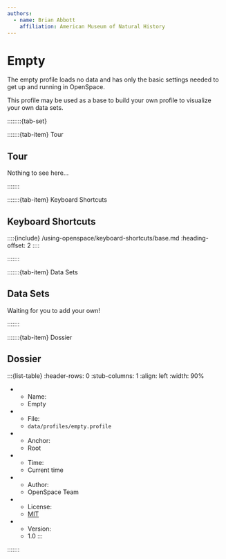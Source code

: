 ```yaml
---
authors:
  - name: Brian Abbott
    affiliation: American Museum of Natural History
---
```




# Empty

The empty profile loads no data and has only the basic settings needed to get up and running in OpenSpace. 

This profile may be used as a base to build your own profile to visualize your own data sets.


::::::::{tab-set}

:::::::{tab-item} Tour

## Tour

Nothing to see here...

:::::::




:::::::{tab-item} Keyboard Shortcuts

## Keyboard Shortcuts

::::{include} /using-openspace/keyboard-shortcuts/base.md
:heading-offset: 2
::::

:::::::




:::::::{tab-item} Data Sets

## Data Sets

Waiting for you to add your own!

:::::::




:::::::{tab-item} Dossier

## Dossier

:::{list-table}
:header-rows: 0
:stub-columns: 1
:align: left
:width: 90%

* - Name:
  - Empty
* - File:
  - `data/profiles/empty.profile`
* - Anchor:
  - Root
* - Time:
  - Current time
* - Author:
  - OpenSpace Team
* - License:
  - [MIT](https://github.com/OpenSpace/OpenSpace/blob/master/LICENSE.md)
* - Version:
  - 1.0
:::

:::::::